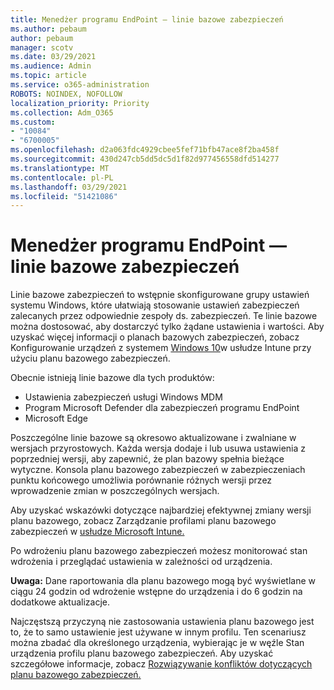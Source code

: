 ```yaml
---
title: Menedżer programu EndPoint — linie bazowe zabezpieczeń
ms.author: pebaum
author: pebaum
manager: scotv
ms.date: 03/29/2021
ms.audience: Admin
ms.topic: article
ms.service: o365-administration
ROBOTS: NOINDEX, NOFOLLOW
localization_priority: Priority
ms.collection: Adm_O365
ms.custom:
- "10084"
- "6700005"
ms.openlocfilehash: d2a063fdc4929cbee5fef71bfb47ace8f2ba458f
ms.sourcegitcommit: 430d247cb5dd5dc5d1f82d977456558dfd514277
ms.translationtype: MT
ms.contentlocale: pl-PL
ms.lasthandoff: 03/29/2021
ms.locfileid: "51421086"
---
```

# <a name="endpoint-manager---security-baselines"></a>Menedżer programu EndPoint — linie bazowe zabezpieczeń

Linie bazowe zabezpieczeń to wstępnie skonfigurowane grupy ustawień systemu Windows, które ułatwiają stosowanie ustawień zabezpieczeń zalecanych przez odpowiednie zespoły ds. zabezpieczeń. Te linie bazowe można dostosować, aby dostarczyć tylko żądane ustawienia i wartości. Aby uzyskać więcej informacji o planach bazowych zabezpieczeń, zobacz Konfigurowanie urządzeń z systemem [Windows 10](https://docs.microsoft.com/mem/intune/protect/security-baselines)w usłudze Intune przy użyciu planu bazowego zabezpieczeń.

Obecnie istnieją linie bazowe dla tych produktów:

- Ustawienia zabezpieczeń usługi Windows MDM
- Program Microsoft Defender dla zabezpieczeń programu EndPoint
- Microsoft Edge

Poszczególne linie bazowe są okresowo aktualizowane i zwalniane w wersjach przyrostowych. Każda wersja dodaje i lub usuwa ustawienia z poprzedniej wersji, aby zapewnić, że plan bazowy spełnia bieżące wytyczne. Konsola planu bazowego zabezpieczeń w zabezpieczeniach punktu końcowego umożliwia porównanie różnych wersji przez wprowadzenie zmian w poszczególnych wersjach.

Aby uzyskać wskazówki dotyczące najbardziej efektywnej zmiany wersji planu bazowego, zobacz Zarządzanie profilami planu bazowego zabezpieczeń w [usłudze Microsoft Intune.](https://docs.microsoft.com/mem/intune/protect/security-baselines-configure)

Po wdrożeniu planu bazowego zabezpieczeń możesz monitorować stan wdrożenia i przeglądać ustawienia w zależności od urządzenia.

**Uwaga:** Dane raportowania dla planu bazowego mogą być wyświetlane w ciągu 24 godzin od wdrożenie wstępne do urządzenia i do 6 godzin na dodatkowe aktualizacje. 

Najczęstszą przyczyną nie zastosowania ustawienia planu bazowego jest to, że to samo ustawienie jest używane w innym profilu. Ten scenariusz można zbadać dla określonego urządzenia, wybierając je w węźle Stan urządzenia profilu planu bazowego zabezpieczeń. Aby uzyskać szczegółowe informacje, zobacz [Rozwiązywanie konfliktów dotyczących planu bazowego zabezpieczeń.](https://docs.microsoft.com/mem/intune/protect/security-baselines-monitor#resolve-conflicts-for-security-baselines)